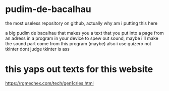 # pudim-de-bacalhau
the most useless repository on github, actually why am i putting this here

a big pudim de bacalhau that makes you a text that you put into a page from an adress in a program in your device to spew out sound, maybe i'll make the sound part come from this program (maybe)
also i use guizero not tkinter dont judge tkinter is ass

# this yaps out texts for this website
https://rgmechex.com/tech/gen1cries.html